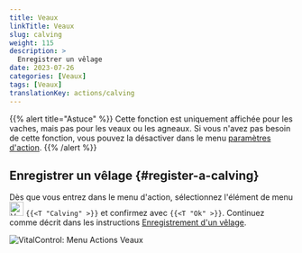 ```yaml
---
title: Veaux
linkTitle: Veaux
slug: calving
weight: 115
description: >
  Enregistrer un vêlage
date: 2023-07-26
categories: [Veaux]
tags: [Veaux]
translationKey: actions/calving
---
```

{{% alert title="Astuce" %}}
Cette fonction est uniquement affichée pour les vaches, mais pas pour les veaux ou les agneaux.
Si vous n'avez pas besoin de cette fonction, vous pouvez la désactiver dans le menu [paramètres d'action](../setting/).
{{% /alert %}}

## Enregistrer un vêlage {#register-a-calving}

Dès que vous entrez dans le menu d'action, sélectionnez l'élément de menu <img src="/icons/actions/calving.svg" width="25" align="bottom" alt="Veaux"  alt="Veaux"/> `{{<T "Calving" >}}` et confirmez avec `{{<T "Ok" >}}`. Continuez comme décrit dans les instructions [Enregistrement d'un vêlage](/fr/docs/new/calving/).

   ![VitalControl: Menu Actions Veaux](../images/calving.png "Veaux")
